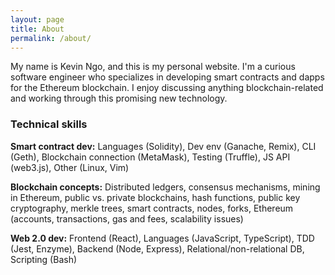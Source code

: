 ```yaml
---
layout: page
title: About
permalink: /about/
---
```


My name is Kevin Ngo, and this is my personal website.  I'm a curious software
engineer who specializes in developing smart contracts and dapps for the
Ethereum blockchain.  I enjoy discussing anything blockchain-related and working 
through this promising new technology.

### Technical skills
**Smart contract dev:** Languages (Solidity), Dev env (Ganache, Remix), CLI (Geth), Blockchain
connection (MetaMask), Testing (Truffle), JS API (web3.js), Other (Linux, Vim)

**Blockchain concepts:** Distributed ledgers, consensus mechanisms, mining in
Ethereum, public vs. private blockchains, hash functions, public key
cryptography, merkle trees, smart contracts, nodes, forks, Ethereum (accounts,
transactions, gas and fees, scalability issues)

**Web 2.0 dev:** Frontend (React), Languages (JavaScript, TypeScript), TDD
(Jest, Enzyme), Backend (Node, Express), Relational/non-relational DB, Scripting
(Bash)
 

